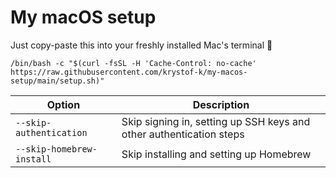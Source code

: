 # My macOS setup

Just copy-paste this into your freshly installed Mac's terminal 🚀

```console
/bin/bash -c "$(curl -fsSL -H 'Cache-Control: no-cache' https://raw.githubusercontent.com/krystof-k/my-macos-setup/main/setup.sh)"
```

| Option | Description |
| - | - |
| `--skip-authentication` | Skip signing in, setting up SSH keys and other authentication steps |
| `--skip-homebrew-install` | Skip installing and setting up Homebrew |
